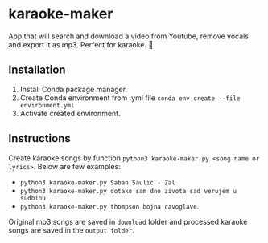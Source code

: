 # karaoke-maker
App that will search and download a video from Youtube, remove vocals and export it as mp3. Perfect for karaoke. :microphone:

## Installation
1. Install Conda package manager.
2. Create Conda environment from .yml file `conda env create --file environment.yml`
3. Activate created environment.

## Instructions
Create karaoke songs by function `python3 karaoke-maker.py <song name or lyrics>`. Below are few examples:
- `python3 karaoke-maker.py Saban Saulic - Zal` 
- `python3 karaoke-maker.py dotako sam dno zivota sad verujem u sudbinu`
- `python3 karaoke-maker.py thompson bojna cavoglave`.  

Original mp3 songs are saved in `download` folder and processed karaoke songs
are saved in the `output folder`. 
